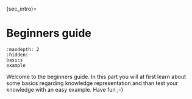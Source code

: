 (sec_intro)=
# Beginners guide

```{toctree}
:maxdepth: 2
:hidden:
basics
example
```

Welcome to the beginners guide. In this part you will at first learn about some basics regarding
knowledge representation and than test  your knowledge with an easy example. Have fun ;-)